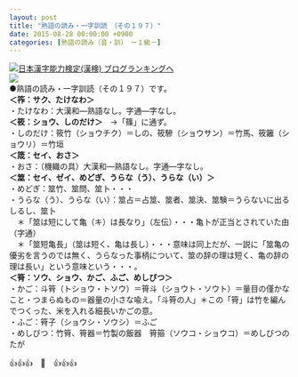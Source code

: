```yaml
---
layout: post
title: "熟語の読み・一字訓読　（その１９７）"
date: 2015-08-28 00:00:00 +0900
categories: [熟語の読み（音・訓）　ー１級－]
---
```


[![](/syuusyuu9701/assets/images/熟語の読み・一字訓読-（その１９７）-br_c_3028_1.gif)](http://blog.with2.net/link.php?1659096:3028 "日本漢字能力検定(漢検) ブログランキングへ")[日本漢字能力検定(漢検) ブログランキングへ](http://blog.with2.net/link.php?1659096:3028)  
![](/syuusyuu9701/assets/images/熟語の読み・一字訓読-（その１９７）-6ba711392f4384d726566697d6f57eef.png)  
●熟語の読み・一字訓読（その１９７）です。  
**＜筰：サク、たけなわ＞**  
・たけなわ：大漢和―熟語なし。字通―字なし。  
**＜筱：ショウ、しのだけ＞**　→「篠」に通ず。  
・しのだけ：筱竹（ショウチク）＝しの、筱驂（ショウサン）＝竹馬、筱籬（ショウリ）＝竹垣  
**＜筬：セイ、おさ＞**  
・おさ：（機織の具）大漢和―熟語なし。字通―字なし。  
**＜筮：セイ、ゼイ、めどぎ、うらな（う）、うらな（い）＞**  
・めどぎ：筮竹、筮問、筮卜・・・  
・うらな（う）、うらな（い）：筮占＝占筮、筮者、筮決、筮験＝うらないに出るしるし、筮卜  
　＊「筮は短にして亀（キ）は長なり」（左伝）・・・亀卜が正当とされていた由（字通）  
　＊「筮短亀長」（筮は短く、亀は長し）・・・意味は同上だが、一説に「筮亀の優劣を言うのでは無く、うらなった事柄について、筮の辞の理は短く、亀の辞の理は長い」という意味という・・・。  
**＜筲：ソウ、ショウ、かご、ふご、めしびつ＞**  
・かご：斗筲（トショウ・トソウ）＝筲斗（ショウト・ソウト）＝量目の僅かなこと・つまらぬもの＝器量の小さな喩え。「斗筲の人」＊この「筲」は竹を編んでつくった、米を入れる細長いかごの意。  
・ふご：筲子（ショウシ・ソウシ）＝ふご  
・めしびつ：竹筲、筲器＝竹製の飯器　筲箍（ソウコ・ショウコ）＝めしびつのたが  
  
👍👍👍　🐑　👍👍👍  
  